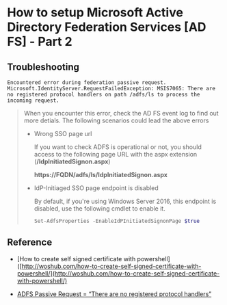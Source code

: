

# How to setup Microsoft Active Directory Federation Services [AD FS] - Part 2



## Troubleshooting

`Encountered error during federation passive request.  Microsoft.IdentityServer.RequestFailedException: MSIS7065: There are no registered protocol handlers on path /adfs/ls to process the incoming request.`

> When you encounter this error, check the AD FS event log to find out more detials. The following scenarios could lead the above errors 
> 
> * Wrong SSO page url 
>   
>   If you want to check ADFS is operational or not, you should access to the following page URL with the aspx extension (**/IdpInitiatedSignon.aspx**) 
>   
>   **https://FQDN/adfs/ls/IdpInitiatedSignon.aspx**
>   
>   
> 
> * IdP-Initiaged SSO page endpoint is disabled 
>   
>   By default, if you're using Windows Server 2016, this endpoint is disabled, use the following cmdlet to enable it.
>   
>   ```powershell
>   Set-AdfsProperties -EnableIdPInitiatedSignonPage $true
>   ```









## Reference

* [How to create self signed certificate with powershell]([http://woshub.com/how-to-create-self-signed-certificate-with-powershell/](http://woshub.com/how-to-create-self-signed-certificate-with-powershell/)

* [ADFS Passive Request = “There are no registered protocol handlers”]([https://serverfault.com/questions/824303/adfs-passive-request-there-are-no-registered-protocol-handlers](https://serverfault.com/questions/824303/adfs-passive-request-there-are-no-registered-protocol-handlers))





